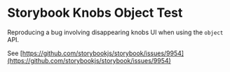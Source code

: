 # Storybook Knobs Object Test

Reproducing a bug involving disappearing knobs UI when using the `object` API.

See [https://github.com/storybookjs/storybook/issues/9954](https://github.com/storybookjs/storybook/issues/9954)
